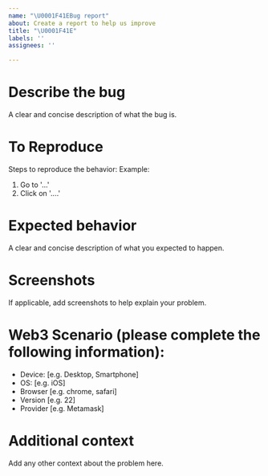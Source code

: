 ```yaml
---
name: "\U0001F41EBug report"
about: Create a report to help us improve
title: "\U0001F41E"
labels: ''
assignees: ''

---
```


# **Describe the bug**

A clear and concise description of what the bug is.

# **To Reproduce**

Steps to reproduce the behavior:
Example:
1. Go to '...'
2. Click on '....'

# **Expected behavior**

A clear and concise description of what you expected to happen.

# **Screenshots**

If applicable, add screenshots to help explain your problem.

# **Web3 Scenario (please complete the following information):**

 - Device: [e.g. Desktop, Smartphone]
 - OS: [e.g. iOS]
 - Browser [e.g. chrome, safari]
 - Version [e.g. 22]
 - Provider [e.g. Metamask]

# **Additional context**

Add any other context about the problem here.
